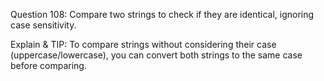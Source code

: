 Question 108: Compare two strings to check if they are identical, ignoring case sensitivity.

Explain & TIP: To compare strings without considering their case (uppercase/lowercase), you can convert both strings to the same case before comparing.
